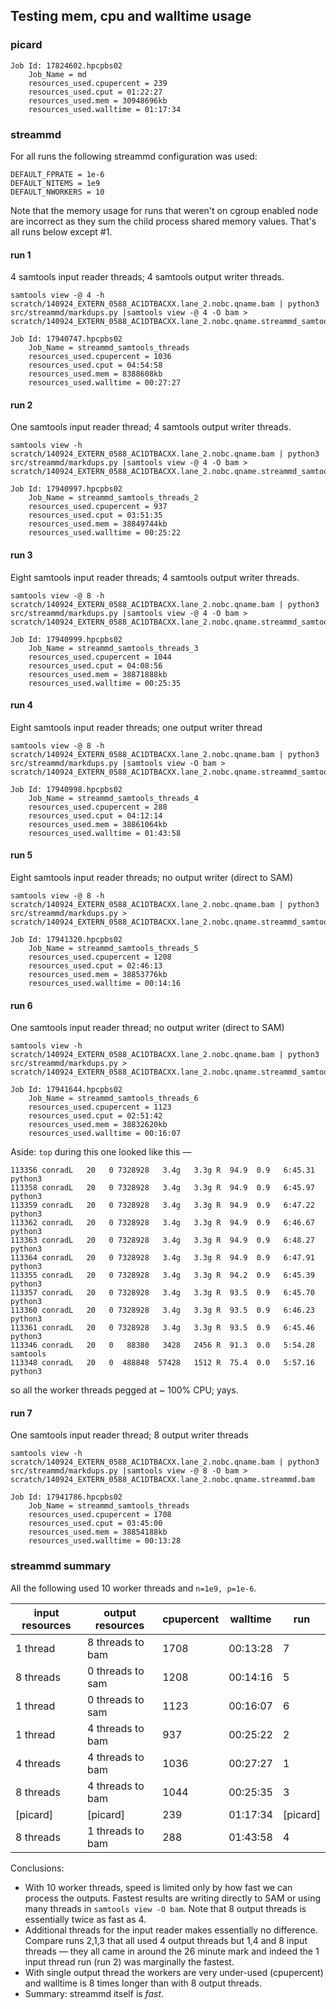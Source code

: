 ## Testing mem, cpu and walltime usage

### picard

```
Job Id: 17824602.hpcpbs02
    Job_Name = md
    resources_used.cpupercent = 239
    resources_used.cput = 01:22:27
    resources_used.mem = 30948696kb
    resources_used.walltime = 01:17:34
```

### streammd

For all runs the following streammd configuration was used:
```
DEFAULT_FPRATE = 1e-6
DEFAULT_NITEMS = 1e9
DEFAULT_NWORKERS = 10
```

Note that the memory usage for runs that weren't on cgroup enabled node are
incorrect as they sum the child process shared memory values. That's all
runs below except #1.

#### run 1

4 samtools input reader threads; 4 samtools output writer threads.
```
samtools view -@ 4 -h scratch/140924_EXTERN_0588_AC1DTBACXX.lane_2.nobc.qname.bam | python3 src/streammd/markdups.py |samtools view -@ 4 -O bam > scratch/140924_EXTERN_0588_AC1DTBACXX.lane_2.nobc.qname.streammd_samtools_threads.bam
```

```
Job Id: 17940747.hpcpbs02
    Job_Name = streammd_samtools_threads
    resources_used.cpupercent = 1036
    resources_used.cput = 04:54:58
    resources_used.mem = 8388608kb
    resources_used.walltime = 00:27:27
```

#### run 2

One samtools input reader thread; 4 samtools output writer threads.
```
samtools view -h scratch/140924_EXTERN_0588_AC1DTBACXX.lane_2.nobc.qname.bam | python3 src/streammd/markdups.py |samtools view -@ 4 -O bam > scratch/140924_EXTERN_0588_AC1DTBACXX.lane_2.nobc.qname.streammd_samtools_threads_2.bam
```

```
Job Id: 17940997.hpcpbs02
    Job_Name = streammd_samtools_threads_2
    resources_used.cpupercent = 937
    resources_used.cput = 03:51:35
    resources_used.mem = 38849744kb
    resources_used.walltime = 00:25:22
```

#### run 3

Eight samtools input reader threads; 4 samtools output writer threads.
```
samtools view -@ 8 -h scratch/140924_EXTERN_0588_AC1DTBACXX.lane_2.nobc.qname.bam | python3 src/streammd/markdups.py |samtools view -@ 4 -O bam > scratch/140924_EXTERN_0588_AC1DTBACXX.lane_2.nobc.qname.streammd_samtools_threads_3.bam
```

```
Job Id: 17940999.hpcpbs02
    Job_Name = streammd_samtools_threads_3
    resources_used.cpupercent = 1044
    resources_used.cput = 04:08:56
    resources_used.mem = 38871888kb
    resources_used.walltime = 00:25:35
```

#### run 4

Eight samtools input reader threads; one output writer thread

```
samtools view -@ 8 -h scratch/140924_EXTERN_0588_AC1DTBACXX.lane_2.nobc.qname.bam | python3 src/streammd/markdups.py |samtools view -O bam > scratch/140924_EXTERN_0588_AC1DTBACXX.lane_2.nobc.qname.streammd_samtools_threads_4.bam
```

```
Job Id: 17940998.hpcpbs02
    Job_Name = streammd_samtools_threads_4
    resources_used.cpupercent = 288
    resources_used.cput = 04:12:14
    resources_used.mem = 38861064kb
    resources_used.walltime = 01:43:58

```

#### run 5

Eight samtools input reader threads; no output writer (direct to SAM)

```
samtools view -@ 8 -h scratch/140924_EXTERN_0588_AC1DTBACXX.lane_2.nobc.qname.bam | python3 src/streammd/markdups.py > scratch/140924_EXTERN_0588_AC1DTBACXX.lane_2.nobc.qname.streammd_samtools_threads_5.sam
```

```
Job Id: 17941320.hpcpbs02
    Job_Name = streammd_samtools_threads_5
    resources_used.cpupercent = 1208
    resources_used.cput = 02:46:13
    resources_used.mem = 38853776kb
    resources_used.walltime = 00:14:16
```

#### run 6

One samtools input reader thread; no output writer (direct to SAM)

```
samtools view -h scratch/140924_EXTERN_0588_AC1DTBACXX.lane_2.nobc.qname.bam | python3 src/streammd/markdups.py > scratch/140924_EXTERN_0588_AC1DTBACXX.lane_2.nobc.qname.streammd_samtools_threads_6.sam
```

```
Job Id: 17941644.hpcpbs02
    Job_Name = streammd_samtools_threads_6
    resources_used.cpupercent = 1123
    resources_used.cput = 02:51:42
    resources_used.mem = 38832620kb
    resources_used.walltime = 00:16:07
```

Aside: `top` during this one looked like this —

```
113356 conradL   20   0 7328928   3.4g   3.3g R  94.9  0.9   6:45.31 python3                     
113358 conradL   20   0 7328928   3.4g   3.3g R  94.9  0.9   6:45.97 python3                     
113359 conradL   20   0 7328928   3.4g   3.3g R  94.9  0.9   6:47.22 python3                     
113362 conradL   20   0 7328928   3.4g   3.3g R  94.9  0.9   6:46.67 python3                     
113363 conradL   20   0 7328928   3.4g   3.3g R  94.9  0.9   6:48.27 python3                     
113364 conradL   20   0 7328928   3.4g   3.3g R  94.9  0.9   6:47.91 python3                     
113355 conradL   20   0 7328928   3.4g   3.3g R  94.2  0.9   6:45.39 python3                     
113357 conradL   20   0 7328928   3.4g   3.3g R  93.5  0.9   6:45.70 python3                     
113360 conradL   20   0 7328928   3.4g   3.3g R  93.5  0.9   6:46.23 python3                     
113361 conradL   20   0 7328928   3.4g   3.3g R  93.5  0.9   6:45.46 python3                     
113346 conradL   20   0   88380   3428   2456 R  91.3  0.0   5:54.28 samtools                    
113348 conradL   20   0  488848  57428   1512 R  75.4  0.0   5:57.16 python3   
```
so all the worker threads pegged at ~ 100% CPU; yays.

#### run 7

One samtools input reader thread; 8 output writer threads

```
samtools view -h scratch/140924_EXTERN_0588_AC1DTBACXX.lane_2.nobc.qname.bam | python3 src/streammd/markdups.py |samtools view -@ 8 -O bam > scratch/140924_EXTERN_0588_AC1DTBACXX.lane_2.nobc.qname.streammd.bam
```

```
Job Id: 17941786.hpcpbs02
    Job_Name = streammd_samtools_threads
    resources_used.cpupercent = 1708
    resources_used.cput = 03:45:00
    resources_used.mem = 38854188kb
    resources_used.walltime = 00:13:28
```

### streammd summary

All the following used 10 worker threads and `n=1e9, p=1e-6`.

| input resources | output resources | cpupercent | walltime | run    |
| --------------- | ---------------- | ---------- | -------- | ---    |
| 1 thread        | 8 threads to bam | 1708       | 00:13:28 |  7     |
| 8 threads       | 0 threads to sam | 1208       | 00:14:16 |  5     |
| 1 thread        | 0 threads to sam | 1123       | 00:16:07 |  6     |
| 1 thread        | 4 threads to bam | 937        | 00:25:22 |  2     |
| 4 threads       | 4 threads to bam | 1036       | 00:27:27 |  1     |
| 8 threads       | 4 threads to bam | 1044       | 00:25:35 |  3     |
| [picard]        | [picard]         | 239        | 01:17:34 |[picard]|
| 8 threads       | 1 threads to bam | 288        | 01:43:58 |  4     |

Conclusions:
 * With 10 worker threads, speed is limited only by how fast we can process the
   outputs. Fastest results are writing directly to SAM or using many threads
   in `samtools view -O bam`. Note that 8 output threads is essentially twice
   as fast as 4.
 * Additional threads for the input reader makes essentially no difference.
   Compare runs 2,1,3 that all used 4 output threads but 1,4 and 8 input threads
   — they all came in around the 26 minute mark and indeed the 1 input thread run
   (run 2) was marginally the fastest.
 * With single output thread the workers are very under-used (cpupercent) and
   walltime is 8 times longer than with 8 output threads.
 * Summary: streammd itself is _fast_.
